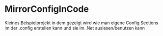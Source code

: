 MirrorConfigInCode
==================

Kleines Beispielprojekt in dem gezeigt wird wie man eigene Config Sections im der .config erstellen kann und sie im .Net auslesen/benutzen kann
